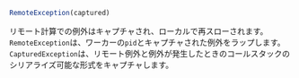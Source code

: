 ```julia
RemoteException(captured)
```

リモート計算での例外はキャプチャされ、ローカルで再スローされます。`RemoteException`は、ワーカーの`pid`とキャプチャされた例外をラップします。`CapturedException`は、リモート例外と例外が発生したときのコールスタックのシリアライズ可能な形式をキャプチャします。
